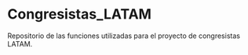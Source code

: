 # Congresistas_LATAM
Repositorio de las funciones utilizadas para el proyecto de congresistas LATAM.
